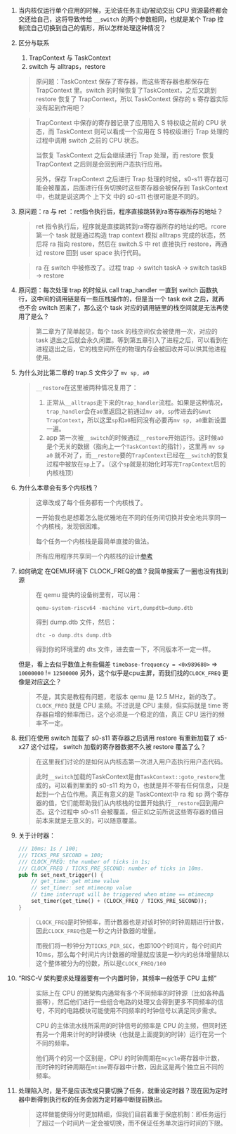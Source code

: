1. 当内核仅运行单个应用的时候，无论该任务主动/被动交出 CPU 资源最终都会交还给自己，这将导致传给 `__switch` 的两个参数相同，也就是某个 Trap 控制流自己切换到自己的情形，所以怎样处理这种情况？



2. 区分与联系

   1. TrapContext 与 TaskContext
   2. switch 与 alltraps，restore
   
   > 原问题：TaskContext 保存了寄存器，而这些寄存器也都保存在 TrapContext 里。switch 的时候恢复了TaskContext，之后又跳到 restore 恢复了 TrapContext，所以 TaskContext 保存的 s 寄存器实际没有起到作用吧？
   
   > TrapContext 中保存的寄存器记录了应用陷入 S 特权级之前的 CPU 状态，而 TaskContext 则可以看成一个应用在 S 特权级进行 Trap 处理的过程中调用 switch 之前的 CPU 状态。
   >
   > 当恢复 TaskContext 之后会继续进行 Trap 处理，而 restore 恢复 TrapContext 之后则是会回到用户态执行应用。
   >
   > 另外，保存 TrapContext 之后进行 Trap 处理的时候，s0-s11 寄存器可能会被覆盖，后面进行任务切换时这些寄存器会被保存到 TaskContext 中，也就是说这两个 上下文 中的 s0-s11 也很可能是不同的。



3. 原问题：ra 与 ret ：ret指令执行后，程序直接跳转到ra寄存器所存的地址？

   > ret 指令执行后，程序就是直接跳转到ra寄存器所存的地址的吧。rcore 第一个 task 就是通过构造 trap context 模拟 alltraps 完成的状态，然后将 ra 指向 restore，然后在 switch.S 中 ret 直接执行 restore，再通过 restore 回到 user space 执行代码。

   > ra 在 switch 中被修改了。过程 trap -> switch taskA -> switch taskB -> restore



4. 原问题：每次处理 trap 的时候从 call trap_handler 一直到 switch 函数执行，这中间的调用链是有一些压栈操作的，但是当一个 task exit 之后，就再也不会 switch 回来了，那么这个 task 对应的调用链里的栈空间就是无法再使用了是么？

   > 第二章为了简单起见，每个 task 的栈空间仅会被使用一次，对应的 task 退出之后就会永久闲置。等到第五章引入了进程之后，可以看到在进程退出之后，它的栈空间所在的物理内存会被回收并可以供其他进程使用。



5. 为什么对比第二章的 trap.S 文件少了 `mv sp, a0`

   > `__restore`在这里被两种情况复用了：
   >
   > 1. 正常从`__alltraps`走下来的`trap_handler`流程。如果是这种情况，`trap_handler`会在`a0`里返回之前通过`mv a0, sp`传进去的`&mut TrapContext`，所以这里`sp`和`a0`相同没有必要再`mv sp, a0`重新设置一遍。
   > 2. app 第一次被`__switch`的时候通过`__restore`开始运行。这时候`a0`是个无关的数据（指向上一个`TaskContext`的指针），这里再 `mv sp a0` 就不对了，而`__restore`要的`TrapContext`已经在`__switch`的恢复过程中被放在`sp`上了。（这个`sp`就是初始化时写完`TrapContext`后的内核栈顶）



6. 为什么本章会有多个内核栈？

   > 这章改成了每个任务都有一个内核栈了。
   >
   > 一开始我也是想着怎么能优雅地在不同的任务间切换并安全地共享同一个内核栈，发现很困难。
   >
   > 每个任务一个内核栈是最简单直接的做法。

   > 所有应用程序共享同一个内核栈的设计[参考](https://github.com/YdrMaster/rCore-Tutorial-in-single-workspace/blob/f6a9a65ea4f393c8d8226af5f802d8b298a863bb/ch4/src/main.rs#L99)



7. 如何确定 在QEMU环境下 CLOCK_FREQ的值？我简单搜索了一圈也没有找到源

   > 在 qemu 提供的设备树里有，可以用：
   >
   > ```
   > qemu-system-riscv64 -machine virt,dumpdtb=dump.dtb
   > ```
   >
   > 得到 dump.dtb 文件，然后：
   >
   > ```
   > dtc -o dump.dts dump.dtb
   > ```
   >
   > 得到你的环境里的 dts 文件，进去查一下，不同版本不一定一样。
   
   
   
   但是，看上去似乎数值上有些偏差 `timebase-frequency = <0x989680>` => `10000000` != `12500000`
   另外，这个似乎是cpu主屏，而我们找的`CLOCK_FREQ` 更像是对应[这个](https://github.com/YdrMaster/dtb-walker/blob/e9f86dcee033f57399191806aedf41a20c3d03b5/examples/qemu-virt.dts#L145)？
   
   > 不是，其实是教程有问题，老版本 qemu 是 12.5 MHz，新的改了。`CLOCK_FREQ` 就是 CPU 主频。不过说是 CPU 主频，但实际就是 time 寄存器自增的频率而已，这个必须是一个稳定的值，真正 CPU 运行的频率不一定。



8. 我们在使用 switch 加载了 s0-s11 寄存器之后调用 restore 有重新加载了 x5-x27 这个过程， switch 加载的寄存器数据不久被 restore 覆盖了么？

   > 在这里我们讨论的是如何从内核态第一次进入用户态执行用户态代码。
   >
   > 此时`__switch`加载的TaskContext是由`TaskContext::goto_restore`生成的，可以看到里面的 s0-s11 均为 0，也就是并不带有任何信息，只是起到一个占位作用。真正有意义的是 TaskContext中 ra 和 sp 两个寄存器的值，它们能帮助我们从内核栈的位置开始执行`__restore`回到用户态。这个过程中 s0-s11 会被覆盖，但正如之前所说这些寄存器的值目前本来就是无意义的，可以随意覆盖。



9. 关于计时器：

   ```rust
   /// 10ms: 1s / 100;
   /// TICKS_PRE_SECOND = 100;
   /// CLOCK_FREQ: the number of ticks in 1s;
   /// CLOCK_FREQ / TICKS_PRE_SECOND: number of ticks in 10ms.
   pub fn set_next_trigger() {
       // get_time: get mtime value
       // set_timer: set mtimecmp value
       // time interrupt will be triggered when mtime == mtimecmp
       set_timer(get_time() + (CLOCK_FREQ / TICKS_PRE_SECOND));
   }
   ```

   > `CLOCK_FREQ`是时钟频率，而计数器也是对该时钟的时钟周期进行计数，因此`CLOCK_FREQ`也是一秒之内计数器的增量。
   >
   > 而我们将一秒钟分为`TICKS_PER_SEC`，也即100个时间片，每个时间片10ms，那么每个时间片内计数器的增量就应该是一秒内的总体增量除以这个整体被分为的份数，所以是`CLOCK_FREQ/100`



10. “RISC-V 架构要求处理器要有一个内置时钟，其频率一般低于 CPU 主频”

    > 实际上在 CPU 的微架构内通常有多个不同频率的时钟源（比如各种晶振等），然后他们进行一些组合电路的处理又会得到更多不同频率的信号，不同的电路模块可能使用不同频率的时钟信号以满足同步需求。
    >
    > CPU 的主体流水线所采用的时钟信号的频率是 CPU 的主频，但同时还有另一个用来计时的时钟模块（也就是上面提到的时钟）运行在另一个不同的频率。
    >
    > 他们两个的另一个区别是，CPU 的时钟周期在`mcycle`寄存器中计数，而时钟的时钟周期在`mtime`寄存器中计数，因此这是两个独立且不同的频率。



11. 处理陷入时，是不是应该改成只要切换了任务，就重设定时器？现在因为定时器中断得到执行权的任务会因为定时器中断提前换出。

    > 这样做能使得分时更加精细，但我们目前着重于保底机制：即任务运行了超过一个时间片一定会被切换，而不保证任务单次运行时间的下限。